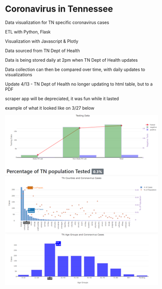 # Coronavirus in Tennessee 

<p>Data visualization for TN specific coronavirus cases<p>
<p>ETL with Python, Flask<p>
<p>Visualization with Javascript & Plotly</p>
<p>Data sourced from TN Dept of Health</p>
<p>Data is being stored daily at 2pm when TN Dept of Health updates</p>
<p>Data collection can then be compared over time, with daily updates to visualizations</p>
<p>Update 4/13 - TN Dept of Health no longer updating to html table, but to a PDF</p>
<p>scraper app will be depreciated, it was fun while it lasted <p>
<p>example of what it looked like on 3/27 below<p>


![Testing Data in TN](https://github.com/clayfranklin/Coronavirus/blob/master/Covid_predictions/TN/Resources/Testing_Data.png)
![County Data in TN](https://github.com/clayfranklin/Coronavirus/blob/master/Covid_predictions/TN/Resources/percentage_.png)
![Age Data in TN](https://github.com/clayfranklin/Coronavirus/blob/master/Covid_predictions/TN/Resources/Age_Groups.png)
